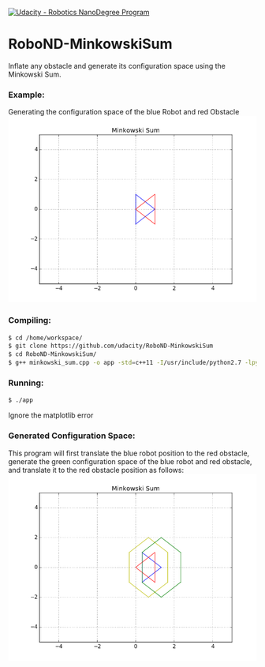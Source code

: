 [![Udacity - Robotics NanoDegree Program](https://s3-us-west-1.amazonaws.com/udacity-robotics/Extra+Images/RoboND_flag.png)](https://www.udacity.com/robotics)

# RoboND-MinkowskiSum
Inflate any obstacle and generate its configuration space using the Minkowski Sum.

### Example:
Generating the configuration space of the blue Robot and red Obstacle
![alt text](Images/Minkowski_Sum_Initial.png)

### Compiling:
```sh
$ cd /home/workspace/
$ git clone https://github.com/udacity/RoboND-MinkowskiSum
$ cd RoboND-MinkowskiSum/
$ g++ minkowski_sum.cpp -o app -std=c++11 -I/usr/include/python2.7 -lpython2.7
```

### Running:
```sh
$ ./app
```
Ignore the matplotlib error 

### Generated Configuration Space:
This program will first translate the blue robot position to the red obstacle, generate the green configuration space of the blue robot and red obstacle, and translate it to the red obstacle position as follows:
![alt text](Images/Minkowski_Sum_Final.png)

